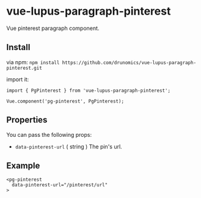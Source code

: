 # vue-lupus-paragraph-pinterest
Vue pinterest paragraph component.



## Install

via npm:
`npm install https://github.com/drunomics/vue-lupus-paragraph-pinterest.git`


import it:

```
import { PgPinterest } from 'vue-lupus-paragraph-pinterest';

Vue.component('pg-pinterest', PgPinterest);
```


## Properties
You can pass the following props:

- `data-pinterest-url` ( string )
  The pin's url.

## Example
```
<pg-pinterest
  data-pinterest-url="/pinterest/url"
>
```